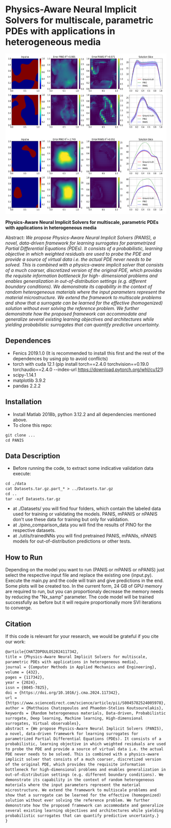 # Physics-Aware Neural Implicit Solvers for multiscale, parametric PDEs with applications in heterogeneous media

<img src="./docs/comparison.png" width="720" height="501"/>

**Physics-Aware Neural Implicit Solvers for multiscale, parametric PDEs with applications in heterogeneous media**

Abstract: *We propose Physics-Aware Neural Implicit Solvers (PANIS), a novel, data-driven framework
for learning surrogates for parametrized Partial Differential Equations (PDEs). It consists of
a probabilistic, learning objective in which weighted residuals are used to probe the PDE
and provide a source of virtual data i.e. the actual PDE never needs to be solved. This is
combined with a physics-aware implicit solver that consists of a much coarser, discretized
version of the original PDE, which provides the requisite information bottleneck for high-
dimensional problems and enables generalization in out-of-distribution settings (e.g. different
boundary conditions). We demonstrate its capability in the context of random heterogeneous
materials where the input parameters represent the material microstructure. We extend the
framework to multiscale problems and show that a surrogate can be learned for the effective
(homogenized) solution without ever solving the reference problem. We further demonstrate
how the proposed framework can accommodate and generalize several existing learning
objectives and architectures while yielding probabilistic surrogates that can quantify predictive
uncertainty.*
## Dependences
-  Fenics 2019.1.0 (It is recommended to install this first and the rest of the dependences by using pip to avoid conflicts)
-  torch with cuda 12.1 (pip install torch==2.4.0 torchvision==0.19.0 torchaudio==2.4.0 --index-url https://download.pytorch.org/whl/cu121)
-  scipy-1.14.1
-  matplotlib 3.9.2
-  pandas 2.2.2

## Installation
- Install Matlab 2018b, python 3.12.2 and all dependencies mentioned above.
- To clone this repo:
```
git clone ...
cd PANIS
```

## Data Description
- Before running the code, to extract some indicative validation data execute:
```
cd ./data
cat Datasets.tar.gz.part_* > ../Datasets.tar.gz
cd ..
tar -xzf Datasets.tar.gz
```
- at ./Datasets/ you will find four folders, which contain the labeled data used for training or validating the models. PANIS, mPANIS or nPANIS don't use these data for training but only for validation.
- at ./pino_comparison_data you will find the results of PINO for the respective datasets.
- at ./utils/trainedNNs you will find pretrained PANIS, mPANIs, nPANIS models for out-of-distribution predictions or other tests.

## How to Run
Depending on the model you want to run (PANIS or mPANIS or nPANIS) just select the respective input file and replace the existing one (input.py). Execute the main.py and the code will train and give predictions in the end. Some plots will be created too. In the current form, 24 GB of GPU memory are required to run, but you can proportionaly decrease the memory needs by reducing the "Nx_samp" parameter. The code model will be trained successfully as before but it will require proportionally more SVI iterations to converge.

## Citation
If this code is relevant for your research, we would be grateful if you cite our work:
```
@article{CHATZOPOULOS2024117342,
title = {Physics-Aware Neural Implicit Solvers for multiscale, parametric PDEs with applications in heterogeneous media},
journal = {Computer Methods in Applied Mechanics and Engineering},
volume = {432},
pages = {117342},
year = {2024},
issn = {0045-7825},
doi = {https://doi.org/10.1016/j.cma.2024.117342},
url = {https://www.sciencedirect.com/science/article/pii/S0045782524005978},
author = {Matthaios Chatzopoulos and Phaedon-Stelios Koutsourelakis},
keywords = {Random heterogeneous materials, Data-driven, Probabilistic surrogate, Deep learning, Machine learning, High-dimensional surrogates, Virtual observables},
abstract = {We propose Physics-Aware Neural Implicit Solvers (PANIS), a novel, data-driven framework for learning surrogates for parametrized Partial Differential Equations (PDEs). It consists of a probabilistic, learning objective in which weighted residuals are used to probe the PDE and provide a source of virtual data i.e. the actual PDE never needs to be solved. This is combined with a physics-aware implicit solver that consists of a much coarser, discretized version of the original PDE, which provides the requisite information bottleneck for high-dimensional problems and enables generalization in out-of-distribution settings (e.g. different boundary conditions). We demonstrate its capability in the context of random heterogeneous materials where the input parameters represent the material microstructure. We extend the framework to multiscale problems and show that a surrogate can be learned for the effective (homogenized) solution without ever solving the reference problem. We further demonstrate how the proposed framework can accommodate and generalize several existing learning objectives and architectures while yielding probabilistic surrogates that can quantify predictive uncertainty.}
}
```
